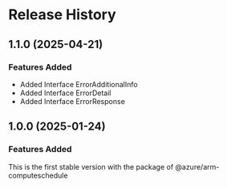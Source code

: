 # Release History
    
## 1.1.0 (2025-04-21)
    
### Features Added

  - Added Interface ErrorAdditionalInfo
  - Added Interface ErrorDetail
  - Added Interface ErrorResponse
    
    
## 1.0.0 (2025-01-24)

### Features Added

This is the first stable version with the package of @azure/arm-computeschedule
